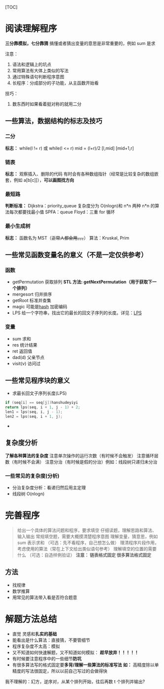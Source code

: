 [TOC]

# 阅读理解程序

**三分靠模拟，七分靠猜**
搞懂或者猜出变量的意思是非常重要的，例如 sum 是求

注意：

1. 语法和逻辑上的坑点
2. 常用算法有大体上类似的写法
3. 通过特殊语句判断程序意图
4. 长程序：分成部分的子功能，从主函数开始看

技巧：

1. 数东西时如果看着挺对称的就用二分

## 一些算法，数据结构的标志及技巧

### 二分

**标志：**
while(l != r) 或 while(l <= r)
mid = (l+r)/2
[l,mid] [mid+1,r]

### 链表

**标志：** 观察插入、删除的代码
有时会有各种数组指针（经常是比较复杂的数组嵌套，例如 a[b[c]]），**可以画图找方向**

### 最短路

**判断标准：**
Dijkstra：priority_queue 复杂度分为 O(nlogn)和 n\*n 两种 n\*n 的算法每次都要找最小值
SPFA：queue
Floyd：三重 for 循环

### 最小生成树

**标志：** 函数名为 MST（~~正常人都会用。。。~~）
算法：Kruskal, Prim

## 一些常见函数变量名的意义（不是一定仅供参考）

### 函数

- getPermutation 获取排列
  **STL 方法: getNextPermutation（用于获取下一个排列）**
- mergesort 归并排序
- getRoot 标准并查集
- magic 可能是[hash](https://baike.baidu.com/item/Hash/390310?fr=aladdin) 加密编码
- LPS 给一个字符串，找出它的最长的回文子序列的长度。详见：[LPS](https://blog.csdn.net/qq_27231343/article/details/51054448?ops_request_misc=%257B%2522request%255Fid%2522%253A%2522160170073119725222425130%2522%252C%2522scm%2522%253A%252220140713.130102334..%2522%257D&request_id=160170073119725222425130&biz_id=0&utm_medium=distribute.pc_search_result.none-task-blog-2~all~top_click~default-2-51054448.first_rank_ecpm_v3_pc_rank_v2&utm_term=lps&spm=1018.2118.3001.4187)

### 变量

- sum 求和
- res 统计结果
- ret 返回值
- dad(d) 父亲节点
- visit(v) 访问过

## 一些常见程序块的意义

- 求最长回文子序列长度(LPS)

```cpp
if (seq[i] == seq[j])hanshudeyiyi
return lps(seq, i + 1, j - 1) + 2;
len1 = lps(seq, i, j - 1);
len2 = lps(seq, i + 1, j);
```

-

## 复杂度分析

**了解各种算法的复杂度**
注意单次操作的运行次数（有时候不会触发）
注意循环层数（有时候不会满）
注意分治（有时候是假的分治）例如：线段树只递归未分治

### 一些常见的复杂度(分析)

- 分治复杂度分析：看递归然后用主定理
- 线段树 O(nlogn)


# 完善程序

> 给出一个具体的算法问题和程序，要求填空
> 仔细读题，理解思路和算法、输入输出
> 常规填空题，需要大概摸清楚程序意图
> 理解变量，猜意思，例如 sum 表示求和
> （可选：先不看程序，自己想怎么做）
> 理清程序片段作用，考虑使用的算法（常在上下文给出类似语句参考）
> 理解填空的位置的需要什么
> （可选：自造样例验证）
> **注意：
> 链表格式固定
> 很多算法格式固定**

## 方法

- 找规律
- 数学推算
- 用常见的算法带入看是否符合题意

# 解题方法总结

- 直觉 灵感和**扎实的基础**
- 能看出是什么算法：直接猜，不要管细节
- 程序复杂度不太高：模拟
- 又不知道如何快速解题，又不知道如何模拟： **趁早放弃！！！！！**
- 有时候要注意程序中的一些细节**防坑**
- 有很多算法写的格式固定要**多背/理解一些算法的标准写法**
  **如：** 高精度除以单精度的写法很固定，所以以前自己写过的会做得快

我不理解的：幻方，逆序对，从某个排列开始，往后再数 t 个排列并输出?
